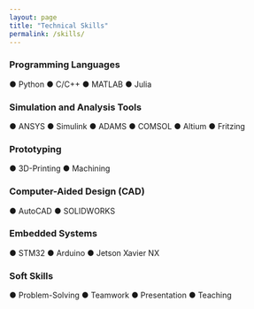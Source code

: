 ```yaml
---
layout: page
title: "Technical Skills"
permalink: /skills/
---
```


<div class="skills-section">
  <div class="skill-category">
    <h3>Programming Languages</h3>
    <p>● Python ● C/C++ ● MATLAB ● Julia</p>
  </div>

  <div class="skill-category">
    <h3>Simulation and Analysis Tools</h3>
    <p> ● ANSYS ● Simulink ● ADAMS ● COMSOL ● Altium ● Fritzing</p>
  </div>
  
  <div class="skill-category">
    <h3>Prototyping</h3>
    <p>● 3D-Printing ● Machining</p>
  </div>
  
  <div class="skill-category">
    <h3>Computer-Aided Design (CAD)</h3>
    <p>● AutoCAD ● SOLIDWORKS</p>
  </div>

  <div class="skill-category">
    <h3>Embedded Systems</h3>
    <p>● STM32 ● Arduino ● Jetson Xavier NX</p>
  </div>

  <div class="skill-category">
    <h3>Soft Skills</h3>
    <p>● Problem-Solving ● Teamwork ● Presentation ● Teaching</p>
  </div>

</div>
